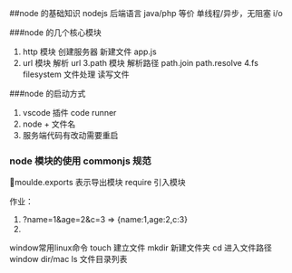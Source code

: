 ##node 的基础知识
nodejs 后端语言 java/php 等价 单线程/异步，无阻塞 i/o

###node 的几个核心模块

1. http 模块 创建服务器
   新建文件 app.js
2. url 模块 解析 url
3.path 模块 解析路径 path.join
path.resolve
4.fs filesystem 文件处理 读写文件

###node 的启动方式

1. vscode 插件 code runner
2. node + 文件名
3. 服务端代码有改动需要重启

### node 模块的使用 commonjs 规范

moulde.exports 表示导出模块
require 引入模块

作业：

1. ?name=1&age=2&c=3 => {name:1,age:2,c:3}
2.


window常用linux命令
touch 建立文件
mkdir 新建文件夹
cd 进入文件路径
window dir/mac ls 文件目录列表
